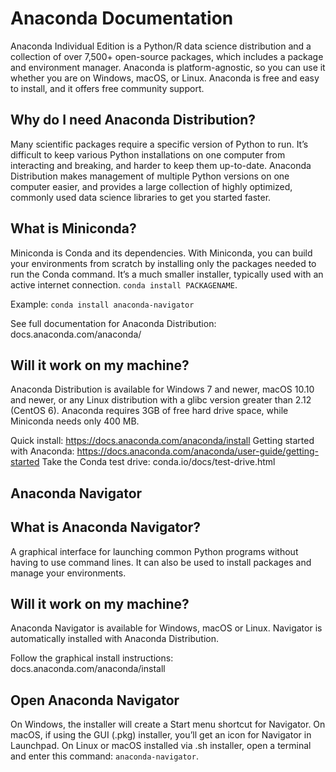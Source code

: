 # Anaconda Documentation

Anaconda Individual Edition is a Python/R data science distribution and a collection of over 7,500+ open-source packages, which includes a package and environment manager. Anaconda is platform-agnostic, so you can use it whether you are on Windows, macOS, or Linux. Anaconda is free and easy to install, and it offers free community support.

## Why do I need Anaconda Distribution?

Many scientific packages require a specific version of Python to run. It’s difficult to keep various Python installations on one computer from interacting and breaking, and harder to keep them up-to-date. Anaconda Distribution makes management of multiple Python versions on one computer easier, and provides a large collection of highly optimized, commonly used data science libraries to get you started faster.

## What is Miniconda?

Miniconda is Conda and its dependencies. With Miniconda, you can build your environments from scratch by installing only the packages needed to run the Conda command. It’s a much smaller installer, typically used with an active internet connection. `conda install PACKAGENAME`.

Example: `conda install anaconda-navigator`

See full documentation for Anaconda Distribution: docs.anaconda.com/anaconda/

## Will it work on my machine?

Anaconda Distribution is available for Windows 7 and newer, macOS 10.10 and newer, or any Linux distribution with a glibc version greater than 2.12 (CentOS 6). Anaconda requires 3GB of free hard drive space, while Miniconda needs only 400 MB.

Quick install: https://docs.anaconda.com/anaconda/install
Getting started with Anaconda: https://docs.anaconda.com/anaconda/user-guide/getting-started
Take the Conda test drive: conda.io/docs/test-drive.html

## Anaconda Navigator

## What is Anaconda Navigator?

A graphical interface for launching common Python programs without having to use command lines. It can also be used to install packages and manage your environments.

## Will it work on my machine?

Anaconda Navigator is available for Windows, macOS or Linux. Navigator is automatically installed with Anaconda Distribution.

Follow the graphical install instructions: docs.anaconda.com/anaconda/install

## Open Anaconda Navigator

On Windows, the installer will create a Start menu shortcut for Navigator. On macOS, if using the GUI (.pkg) installer, you’ll get an icon for Navigator in Launchpad. On Linux or macOS installed via .sh installer, open a terminal and enter this command: `anaconda-navigator`.
